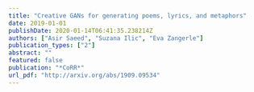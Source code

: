 ```yaml
---
title: "Creative GANs for generating poems, lyrics, and metaphors"
date: 2019-01-01
publishDate: 2020-01-14T06:41:35.238214Z
authors: ["Asir Saeed", "Suzana Ilic", "Eva Zangerle"]
publication_types: ["2"]
abstract: ""
featured: false
publication: "*CoRR*"
url_pdf: "http://arxiv.org/abs/1909.09534"
---
```



